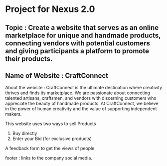 # Project for Nexus 2.0
## Topic : Create a website that serves as an online marketplace for unique and handmade products, connecting vendors with potential customers and giving participants a platform to promote their products.

## Name of Website : CraftConnect 

About the website : 
CraftConnect is  the ultimate destination where creativity thrives and finds its marketplace. We are passionate about connecting talented artisans, craftsmen, and vendors with discerning customers who appreciate the beauty of handmade products. At CraftConnect, we believe in the power of human creativity and the value of supporting independent makers.

This website uses two ways to sell Products 
  1. Buy directly
  2. Enter your Bid (for exclusive products)

A feedback form to get the views of people 

footer : links to the company social media.
